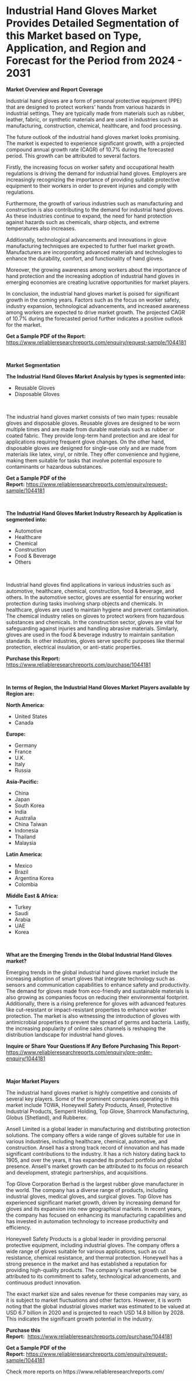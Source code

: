 <p><h1>Industrial Hand Gloves Market Provides Detailed Segmentation of this Market based on Type, Application, and Region and Forecast for the Period from 2024 - 2031</h1></p><p><strong>Market Overview and Report Coverage</strong></p>
<p><p>Industrial hand gloves are a form of personal protective equipment (PPE) that are designed to protect workers' hands from various hazards in industrial settings. They are typically made from materials such as rubber, leather, fabric, or synthetic materials and are used in industries such as manufacturing, construction, chemical, healthcare, and food processing.</p><p>The future outlook of the industrial hand gloves market looks promising. The market is expected to experience significant growth, with a projected compound annual growth rate (CAGR) of 10.7% during the forecasted period. This growth can be attributed to several factors.</p><p>Firstly, the increasing focus on worker safety and occupational health regulations is driving the demand for industrial hand gloves. Employers are increasingly recognizing the importance of providing suitable protective equipment to their workers in order to prevent injuries and comply with regulations.</p><p>Furthermore, the growth of various industries such as manufacturing and construction is also contributing to the demand for industrial hand gloves. As these industries continue to expand, the need for hand protection against hazards such as chemicals, sharp objects, and extreme temperatures also increases.</p><p>Additionally, technological advancements and innovations in glove manufacturing techniques are expected to further fuel market growth. Manufacturers are incorporating advanced materials and technologies to enhance the durability, comfort, and functionality of hand gloves.</p><p>Moreover, the growing awareness among workers about the importance of hand protection and the increasing adoption of industrial hand gloves in emerging economies are creating lucrative opportunities for market players.</p><p>In conclusion, the industrial hand gloves market is poised for significant growth in the coming years. Factors such as the focus on worker safety, industry expansion, technological advancements, and increased awareness among workers are expected to drive market growth. The projected CAGR of 10.7% during the forecasted period further indicates a positive outlook for the market.</p></p>
<p><strong>Get a Sample PDF of the Report:</strong> <a href="https://www.reliableresearchreports.com/enquiry/request-sample/1044181">https://www.reliableresearchreports.com/enquiry/request-sample/1044181</a></p>
<p>&nbsp;</p>
<p><strong>Market Segmentation</strong></p>
<p><strong>The Industrial Hand Gloves Market Analysis by types is segmented into:</strong></p>
<p><ul><li>Reusable Gloves</li><li>Disposable Gloves</li></ul></p>
<p>&nbsp;</p>
<p><p>The industrial hand gloves market consists of two main types: reusable gloves and disposable gloves. Reusable gloves are designed to be worn multiple times and are made from durable materials such as rubber or coated fabric. They provide long-term hand protection and are ideal for applications requiring frequent glove changes. On the other hand, disposable gloves are designed for single-use only and are made from materials like latex, vinyl, or nitrile. They offer convenience and hygiene, making them suitable for tasks that involve potential exposure to contaminants or hazardous substances.</p></p>
<p><strong>Get a Sample PDF of the Report:</strong>&nbsp;<a href="https://www.reliableresearchreports.com/enquiry/request-sample/1044181">https://www.reliableresearchreports.com/enquiry/request-sample/1044181</a></p>
<p>&nbsp;</p>
<p><strong>The Industrial Hand Gloves Market Industry Research by Application is segmented into:</strong></p>
<p><ul><li>Automotive</li><li>Healthcare</li><li>Chemical</li><li>Construction</li><li>Food & Beverage</li><li>Others</li></ul></p>
<p>&nbsp;</p>
<p><p>Industrial hand gloves find applications in various industries such as automotive, healthcare, chemical, construction, food & beverage, and others. In the automotive sector, gloves are essential for ensuring worker protection during tasks involving sharp objects and chemicals. In healthcare, gloves are used to maintain hygiene and prevent contamination. The chemical industry relies on gloves to protect workers from hazardous substances and chemicals. In the construction sector, gloves are vital for safeguarding against injuries and handling abrasive materials. Similarly, gloves are used in the food & beverage industry to maintain sanitation standards. In other industries, gloves serve specific purposes like thermal protection, electrical insulation, or anti-static properties.</p></p>
<p><strong>Purchase this Report:</strong>&nbsp; <a href="https://www.reliableresearchreports.com/purchase/1044181">https://www.reliableresearchreports.com/purchase/1044181</a></p>
<p>&nbsp;</p>
<p><strong>In terms of Region, the Industrial Hand Gloves Market Players available by Region are:</strong></p>
<p>
    <p> <strong> North America: </strong>
        <ul>
            <li>United States</li>
            <li>Canada</li>
        </ul>
        </p> 
    <p> <strong> Europe: </strong>
        <ul>
            <li>Germany</li>
            <li>France</li>
            <li>U.K.</li>
            <li>Italy</li>
            <li>Russia</li>
        </ul>
        </p> 
    <p> <strong> Asia-Pacific: </strong>
        <ul>
            <li>China</li>
            <li>Japan</li>
            <li>South Korea</li>
            <li>India</li>
            <li>Australia</li>
            <li>China Taiwan</li>
            <li>Indonesia</li>
            <li>Thailand</li>
            <li>Malaysia</li>
        </ul>
        </p> 
    <p> <strong> Latin America: </strong>
        <ul>
            <li>Mexico</li>
            <li>Brazil</li>
            <li>Argentina Korea</li>
            <li>Colombia</li>
        </ul>
        </p> 
    <p> <strong> Middle East & Africa: </strong>
        <ul>
            <li>Turkey</li>
            <li>Saudi</li>
            <li>Arabia</li>
            <li>UAE</li>
            <li>Korea</li>
        </ul>
    </p>
    </p>
<p>&nbsp;</p>
<p><strong>What are the Emerging Trends in the Global Industrial Hand Gloves market?</strong></p>
<p><p>Emerging trends in the global industrial hand gloves market include the increasing adoption of smart gloves that integrate technology such as sensors and communication capabilities to enhance safety and productivity. The demand for gloves made from eco-friendly and sustainable materials is also growing as companies focus on reducing their environmental footprint. Additionally, there is a rising preference for gloves with advanced features like cut-resistant or impact-resistant properties to enhance worker protection. The market is also witnessing the introduction of gloves with antimicrobial properties to prevent the spread of germs and bacteria. Lastly, the increasing popularity of online sales channels is reshaping the distribution landscape for industrial hand gloves.</p></p>
<p><strong>Inquire or Share Your Questions If Any Before Purchasing This Report</strong>- <a href="https://www.reliableresearchreports.com/enquiry/pre-order-enquiry/1044181">https://www.reliableresearchreports.com/enquiry/pre-order-enquiry/1044181</a></p>
<p>&nbsp;</p>
<p><strong>Major Market Players</strong></p>
<p><p>The industrial hand gloves market is highly competitive and consists of several key players. Some of the prominent companies operating in this market include TOWA, Honeywell Safety Products, Ansell, Protective Industrial Products, Semperit Holding, Top Glove, Shamrock Manufacturing, Globus (Shetland), and Rubberex.</p><p>Ansell Limited is a global leader in manufacturing and distributing protection solutions. The company offers a wide range of gloves suitable for use in various industries, including healthcare, chemical, automotive, and construction. Ansell has a strong track record of innovation and has made significant contributions to the industry. It has a rich history dating back to 1905, and over the years, it has expanded its product portfolio and global presence. Ansell's market growth can be attributed to its focus on research and development, strategic partnerships, and acquisitions.</p><p>Top Glove Corporation Berhad is the largest rubber glove manufacturer in the world. The company has a diverse range of products, including industrial gloves, medical gloves, and surgical gloves. Top Glove has experienced significant market growth, driven by increasing demand for gloves and its expansion into new geographical markets. In recent years, the company has focused on enhancing its manufacturing capabilities and has invested in automation technology to increase productivity and efficiency.</p><p>Honeywell Safety Products is a global leader in providing personal protective equipment, including industrial gloves. The company offers a wide range of gloves suitable for various applications, such as cut resistance, chemical resistance, and thermal protection. Honeywell has a strong presence in the market and has established a reputation for providing high-quality products. The company's market growth can be attributed to its commitment to safety, technological advancements, and continuous product innovation.</p><p>The exact market size and sales revenue for these companies may vary, as it is subject to market fluctuations and other factors. However, it is worth noting that the global industrial gloves market was estimated to be valued at USD 6.7 billion in 2020 and is projected to reach USD 14.8 billion by 2028. This indicates the significant growth potential in the industry.</p></p>
<p><strong>Purchase this Report:</strong>&nbsp;&nbsp;<a href="https://www.reliableresearchreports.com/purchase/1044181">https://www.reliableresearchreports.com/purchase/1044181</a></p>
<p></p>
<p><strong>Get a Sample PDF of the Report:</strong>&nbsp;<a href="https://www.reliableresearchreports.com/enquiry/request-sample/1044181">https://www.reliableresearchreports.com/enquiry/request-sample/1044181</a></p>
<p>Check more reports on https://www.reliableresearchreports.com/</p>